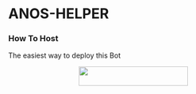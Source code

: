 # ANOS-HELPER



### How To Host
The easiest way to deploy this Bot
<p align="center"><a href="https://heroku.com/deploy?template=https://github.com/ferikunn/Anos"> <img src="https://img.shields.io/badge/Deploy%20To%20Heroku-black?style=for-the-badge&logo=heroku" width="220" height="38.45"/></a></p>
 
